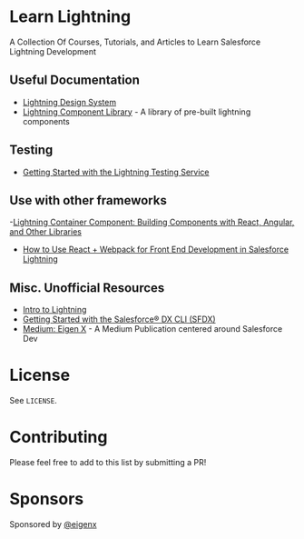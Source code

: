 # Learn Lightning
A Collection Of Courses, Tutorials, and Articles to Learn Salesforce Lightning Development

## Useful Documentation

- [Lightning Design System](https://www.lightningdesignsystem.com/)
- [Lightning Component Library](https://developer.salesforce.com/docs/component-library/overview/components) - A library of pre-built lightning components

## Testing

- [Getting Started with the Lightning Testing Service
](https://developer.salesforce.com/blogs/2018/04/getting-started-with-the-lightning-testing-service.html)

## Use with other frameworks

-[Lightning Container Component: Building Components with React, Angular, and Other Libraries](https://developer.salesforce.com/blogs/2018/04/lightning-container-component-building-components-with-react-angular-and-other-libraries.html)
- [How to Use React + Webpack for Front End Development in Salesforce Lightning](https://medium.com/eigen-x/how-to-use-react-webpack-for-front-end-development-in-salesforce-lightning-9c68405cd8a2)

## Misc. Unofficial Resources

- [Intro to Lightning](https://www.udemy.com/course/1418070/)
- [Getting Started with the Salesforce® DX CLI (SFDX)](https://www.udemy.com/learn-sfdx/?couponCode=EIGENX)
- [Medium: Eigen X](https://medium.com/eigen-x) - A Medium Publication centered around Salesforce Dev

# License
See `LICENSE`.

# Contributing
Please feel free to add to this list by submitting a PR!

# Sponsors
Sponsored by [@eigenx](https://twitter.com/eigenx)
